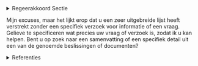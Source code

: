 

<details>
        <summary>Regeerakkoord Sectie </summary>
        <p>2.2.4 Administratieve vereenvoudiging en automatische toekenning van rechten Er bestaan vandaag een groot aantal sociale tegemoetkomingen en voordelen op lokaal en Vlaams niveau. Maar deze voor-delen zijn vaak niet gekend, de aanvraag-procedures te complex of de aanvraag-formulieren moeilijk leesbaar. Daarom zetten we in op een helder taalge-bruik, een duidelijke informatiestroom, proactieve informering, administratieve vereenvoudiging en automatische rechten-toekenning waar mogelijk in de strijd tegen onderbescherming.. Door de versterking van de regiefunctie via de lokale gezinscoaches bij de lokale besturen vermijden we dat de meest kwets-bare groepen hun recht op sociale voordelen niet kennen en dus niet opnemen. </p>
        </details> 

Mijn excuses, maar het lijkt erop dat u een zeer uitgebreide lijst heeft verstrekt zonder een specifiek verzoek voor informatie of een vraag. Gelieve te specificeren wat precies uw vraag of verzoek is, zodat ik u kan helpen. Bent u op zoek naar een samenvatting of een specifiek detail uit een van de genoemde beslissingen of documenten?

<details>
        <summary> Referenties</summary>
        
        </details> 


